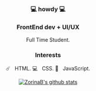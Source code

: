 <div align="center">
  
### 💻 howdy 💻
### FrontEnd dev + UI/UX
Full Time Student.

### Interests

☄️ &nbsp; HTML. 
💻 &nbsp; CSS. 
📇 &nbsp; JavaScript. 

[![ZorinaB's github stats](https://github-readme-stats.vercel.app/api?username=ZorinaB&show_icons=true&theme=gruvbox)](https://github.com/anuraghazra/github-readme-stats)
